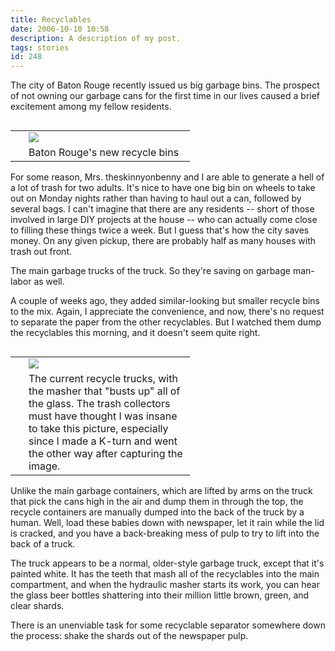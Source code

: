 ```yaml
---
title: Recyclables
date: 2006-10-10 10:58
description: A description of my post.
tags: stories
id: 248
---
```

The city of Baton Rouge recently issued us big garbage bins.  The prospect of not owning our garbage cans for the first time in our lives caused a brief excitement among my fellow residents.  

<table cellpadding="2" align="left"><tr><td width="5" rowspan="2"><spacer type="block" width="5" height="1"></td><td width="250" ><img src="/img/recyclebin.jpg"></td></tr><tr><td class="caption" width="250">Baton Rouge's new recycle bins</td></tr></table>

For some reason, Mrs. theskinnyonbenny and I are able to generate a hell of a lot of trash for two adults.  It's nice to have one big bin on wheels to take out on Monday nights rather than having to haul out a can, followed by several bags.  I can't imagine that there are any residents -- short of those involved in large DIY projects at the house -- who can actually come close to filling these things twice a week.  But I guess that's how the city saves money.  On any given pickup, there are probably half as many houses with trash out front.

The main garbage trucks  of the truck.  So they're saving on garbage man-labor as well.

A couple of weeks ago, they added similar-looking but smaller recycle bins to the mix.  Again, I appreciate the convenience, and now, there's no request to separate the paper from the other recyclables.  But I watched them dump the recyclables this morning, and it doesn't seem quite right.

<table cellpadding="2" align="right"><tr><td width="5" rowspan="2"><spacer type="block" width="5" height="1"></td><td width="250" ><img src="/img/recycletruck.jpg"></td></tr><tr><td class="caption" width="250">The current recycle trucks, with the masher that "busts up" all of the glass.  The trash collectors must have thought I was insane to take this picture, especially since I made a K-turn and went the other way after capturing the image.</td></tr></table>

Unlike the main garbage containers, which are lifted by arms on the truck that pick the cans high in the air and dump them in through the top, the recycle containers are manually dumped into the back of the truck by a human.  Well, load these babies down with newspaper, let it rain while the lid is cracked, and you have a back-breaking mess of pulp to try to lift into the back of a truck.

The truck appears to be a normal, older-style garbage truck, except that it's painted white.  It has the teeth that mash all of the recyclables into the main compartment, and when the hydraulic masher starts its work, you can hear the glass beer bottles shattering into their million little brown, green, and clear shards.

There is an unenviable task for some recyclable separator somewhere down the process:  shake the shards out of the newspaper pulp.